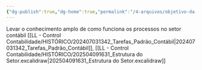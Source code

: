 ```yaml
---
{"dg-publish":true,"dg-home":true,"permalink":"/4-arquivos/objetivo-da-pagina/","tags":["gardenEntry"],"dgPassFrontmatter":true}
---
```



Levar o conhecimento amplo de  como funciona os processos no setor contábil [[LL - Control Contabilidade/HISTÓRICO/202407031342_Tarefas_Padrão_Contábil\|202407031342_Tarefas_Padrão_Contábil]], [[LL - Control Contabilidade/HISTÓRICO/202504091631_Estrutura do Setor.excalidraw\|202504091631_Estrutura do Setor.excalidraw]]